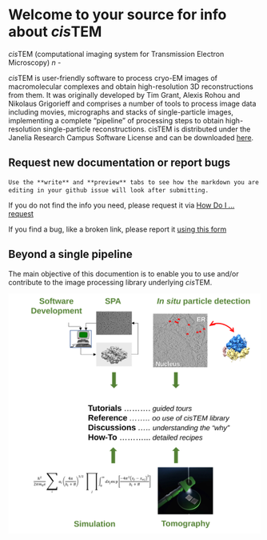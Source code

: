 # Welcome to your source for info about *cis*TEM

*cis*TEM (computational imaging system for Transmission Electron Microscopy) _n_ - 


*cis*TEM is user-friendly software to process cryo-EM images of macromolecular complexes and obtain high-resolution 3D reconstructions from them. It was originally developed by Tim Grant, Alexis Rohou and Nikolaus Grigorieff and comprises a number of tools to process image data including movies, micrographs and stacks of single-particle images, implementing a complete “pipeline” of processing steps to obtain high-resolution single-particle reconstructions. cisTEM is distributed under the Janelia Research Campus Software License and can be downloaded [here](https://cistem.org/software).

## Request new documentation or report bugs

```{margin} ***Formatting TIP***
Use the **write** and **preview** tabs to see how the markdown you are editing in your github issue will look after submitting.
```
If you do not find the info you need, please request it via [How Do I ... request](https://github.com/bHimes/cisTEM_docs/issues/new?assignees=&labels=documentation&template=how-do-i-do----.md&title=)

If you find a bug, like a broken link, please report it [using this form](https://github.com/bHimes/cisTEM_docs/issues/new?assignees=&labels=bug&template=bug_report.md&title=)



## Beyond a single pipeline

The main objective of this documention is to enable you to use and/or contribute to the image processing library underlying *cis*TEM. 


![overview icon](icons/docs_icon2.svg) 

